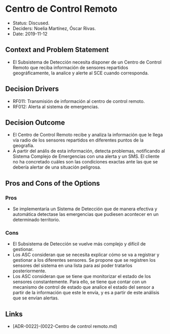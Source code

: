 # Centro de Control Remoto
* Status: Discused.
* Deciders: Noelia Martínez, Óscar Rivas.
* Date: 2019-11-12


## Context and Problem Statement
* El Subsistema de Detección necesita disponer de un Centro de Control Remoto que reciba información de sensores repartidos geográficamente, la analice y alerte al SCE cuando corresponda.

## Decision Drivers
* RF011: Transmisión de información al centro de control remoto.
* RF012: Alerta al sistema de emergencias.

## Decision Outcome
* El Centro de Control Remoto recibe y analiza la información que le llega vía radio de los sensores repartidos en diferentes puntos de la geografía.
* A partir del anális de esta información, detecta problemas, notificando al Sistema Complejo de Emergencias con una alerta y un SMS. El cliente no ha concretado cuáles son las condiciones exactas ante las que se debería alertar de una situación peligrosa.

## Pros and Cons of the Options

### Pros
* Se implementaría un Sistema de Detección que de manera efectiva y automática detectase las emergencias que pudiesen acontecer en un determinado territorio.

### Cons
* El Subsistema de Detección se vuelve más complejo y difícil de gestionar.
* Los ASC consideran que se necesita explicar cómo se va a registrar y gestionar a los diferentes sensores. Se propone que se registren los sensores del sistema en una lista para así poder tratarlos posteriormente.
* Los ASC consideran que se tiene que monitorizar el estado de los sensores constantemente. Para ello, se tiene que contar con un mecanismo de control de estado que analice el estado del sensor a partir de la información que este le envía, y es a partir de este análisis que se envían alertas.

## Links
* [ADR-0022]-(0022-Centro de control remoto.md)
